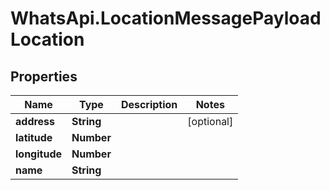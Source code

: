 # WhatsApi.LocationMessagePayloadLocation

## Properties

Name | Type | Description | Notes
------------ | ------------- | ------------- | -------------
**address** | **String** |  | [optional] 
**latitude** | **Number** |  | 
**longitude** | **Number** |  | 
**name** | **String** |  | 


